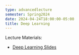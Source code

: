 ```yaml
---
type: advancedlecture
semester: Spring2024
date: 2024-04-24T18:00:00-05:00
title: Deep Learning
---
```


Lecture Materials:
- [Deep Learning Slides](http://example.com)